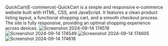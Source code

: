 QuickCart(E-commerce)-QuickCart is a simple and responsive e-commerce website built with HTML, CSS, and JavaScript. It features a clean product listing layout, a functional shopping cart, and a smooth checkout process. The site is fully responsive, providing an optimal shopping experience across devices.
![Screenshot 2024-09-14 174519](https://github.com/user-attachments/assets/5a689b36-e4ab-49fa-ab66-fc3124c2d890)
![Screenshot 2024-09-14 174549](https://github.com/user-attachments/assets/c622f103-4c80-4e7a-997c-0663c3ccfa7d)
![Screenshot 2024-09-14 174605](https://github.com/user-attachments/assets/512cf648-6cec-427d-a3b7-13ba7cd48580)
![Screenshot 2024-09-14 174618](https://github.com/user-attachments/assets/812a657a-b0c3-4069-a281-fe0f46e9b624)
